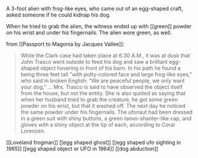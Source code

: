 A 3-foot alien with frog-like eyes, who came out of an egg-shaped craft, asked someone if he could kidnap his dog.

When he tried to grab the alien, the witness ended up with [[green]] powder on his wrist and under his fingernails. The alien wore green, as well.

from [[Passport to Magonia by Jacques Vallee]]:
> While the Clark case had taken place at 6:30 A.M., it was at dusk that John Trasco went outside to feed his dog and saw a brilliant egg-shaped object hovering in front of his barn. In his path he found a being three feet tall "with putty-colored face and large frog-like eyes," who said in broken English: "We are peaceful people, we only want your dog."
> ... Mrs. Trasco is said to have observed the object itself from the house, but not the entity. She is also quoted as saying that when her husband tried to grab the creature, he got some green powder on his wrist, but that it washed off. The next day he noticed the same powder under his fingernails. The ufonaut had been dressed in a green suit with shiny buttons, a green tanvo-shanter-like cap, and gloves with a shiny object at the tip of each, according to Coral Lorenzen.



[[Loveland frogman]] [[egg shaped ghost]] [[egg shaped ufo sighting in 1965]] [[egg shaped object or UFO in 1964]] [[dog abduction]]

